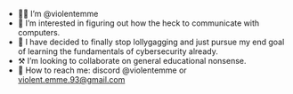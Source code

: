 - 👋🏻 I’m @violentemme
- 🌚 I’m interested in figuring out how the heck to communicate with computers.
- 🧠 I have decided to finally stop lollygagging and just pursue my end goal of learning the fundamentals of cybersecurity already.
- ⚒ I’m looking to collaborate on general educational nonsense.
- 🧭 How to reach me: discord @violentemme or violent.emme.93@gmail.com

<!---
violentemme/violentemme is a ✨ special ✨ repository because its `README.md` (this file) appears on your GitHub profile.
You can click the Preview link to take a look at your changes.
--->
